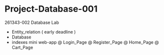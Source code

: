 # Project-Database-001
261343-002 Database Lab
  - Entity_relation ( early deadline )
  - Database 
  - indexes
mini web-app
  @ Login_Page
  @ Register_Page
  @ Home_Page
  @ Cart_Page
